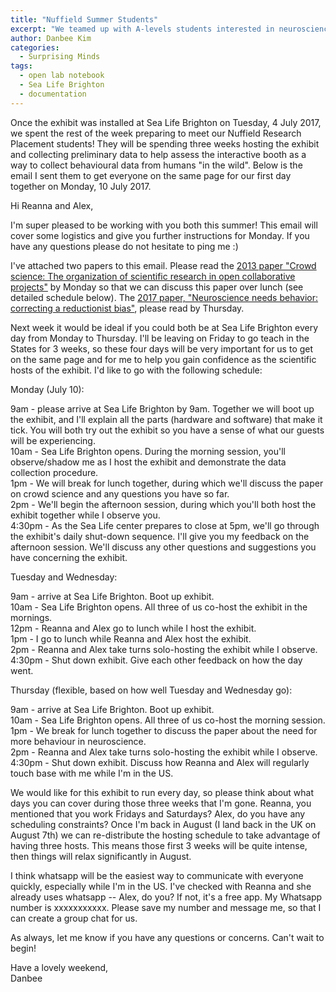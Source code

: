 ```yaml
---
title: "Nuffield Summer Students"
excerpt: "We teamed up with A-levels students interested in neuroscience research 'in the wild' to run the exhibit for 3 weeks and prototype the interactive booth as a data-collection tool. "
author: Danbee Kim
categories:
  - Surprising Minds
tags:
  - open lab notebook
  - Sea Life Brighton
  - documentation
---
```


Once the exhibit was installed at Sea Life Brighton on Tuesday, 4 July 2017, we spent the rest of the week preparing to meet our Nuffield Research Placement students! They will be spending three weeks hosting the exhibit and collecting preliminary data to help assess the interactive booth as a way to collect behavioural data from humans "in the wild". Below is the email I sent them to get everyone on the same page for our first day together on Monday, 10 July 2017. 

Hi Reanna and Alex,

I'm super pleased to be working with you both this summer! This email will cover some logistics and give you further instructions for Monday. If you have any questions please do not hesitate to ping me :)

I've attached two papers to this email. Please read the [2013 paper "Crowd science: The organization of scientific research in open collaborative projects"](/assets/files/2013_CrowdScience-TheOrgOfSciResearchInOpenCollabProjects_CFranzoni-HSauermann.pdf) by Monday so that we can discuss this paper over lunch (see detailed schedule below). The [2017 paper, "Neuroscience needs behavior: correcting a reductionist bias"](/assets/files/2017_NeuroscienceNeedsBehavior.pdf
), please read by Thursday.

Next week it would be ideal if you could both be at Sea Life Brighton every day from Monday to Thursday. I'll be leaving on Friday to go teach in the States for 3 weeks, so these four days will be very important for us to get on the same page and for me to help you gain confidence as the scientific hosts of the exhibit. I'd like to go with the following schedule:

Monday (July 10):

9am - please arrive at Sea Life Brighton by 9am. Together we will boot up the exhibit, and I'll explain all the parts (hardware and software) that make it tick. You will both try out the exhibit so you have a sense of what our guests will be experiencing.  
10am - Sea Life Brighton opens. During the morning session, you'll observe/shadow me as I host the exhibit and demonstrate the data collection procedure.  
1pm - We will break for lunch together, during which we'll discuss the paper on crowd science and any questions you have so far.  
2pm - We'll begin the afternoon session, during which you'll both host the exhibit together while I observe you.  
4:30pm - As the Sea Life center prepares to close at 5pm, we'll go through the exhibit's daily shut-down sequence. I'll give you my feedback on the afternoon session. We'll discuss any other questions and suggestions you have concerning the exhibit.  

Tuesday and Wednesday:

9am - arrive at Sea Life Brighton. Boot up exhibit.   
10am - Sea Life Brighton opens. All three of us co-host the exhibit in the mornings.  
12pm - Reanna and Alex go to lunch while I host the exhibit.  
1pm - I go to lunch while Reanna and Alex host the exhibit.  
2pm - Reanna and Alex take turns solo-hosting the exhibit while I observe.  
4:30pm - Shut down exhibit. Give each other feedback on how the day went.  

Thursday (flexible, based on how well Tuesday and Wednesday go):

9am - arrive at Sea Life Brighton. Boot up exhibit.  
10am - Sea Life Brighton opens. All three of us co-host the morning session.  
1pm - We break for lunch together to discuss the paper about the need for more behaviour in neuroscience.  
2pm - Reanna and Alex take turns solo-hosting the exhibit while I observe.  
4:30pm - Shut down exhibit. Discuss how Reanna and Alex will regularly touch base with me while I'm in the US.  


We would like for this exhibit to run every day, so please think about what days you can cover during those three weeks that I'm gone. Reanna, you mentioned that you work Fridays and Saturdays? Alex, do you have any scheduling constraints? Once I'm back in August (I land back in the UK on August 7th) we can re-distribute the hosting schedule to take advantage of having three hosts. This means those first 3 weeks will be quite intense, then things will relax significantly in August.

I think whatsapp will be the easiest way to communicate with everyone quickly, especially while I'm in the US. I've checked with Reanna and she already uses whatsapp -- Alex, do you? If not, it's a free app. My Whatsapp number is xxxxxxxxxxx. Please save my number and message me, so that I can create a group chat for us.

As always, let me know if you have any questions or concerns. Can't wait to begin!

Have a lovely weekend,  
Danbee
